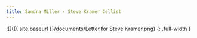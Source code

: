 ```yaml
---
title: Sandra Miller ‹ Steve Kramer Cellist
---
```

![]({{ site.baseurl }}/documents/Letter for Steve Kramer.png)
{: .full-width }